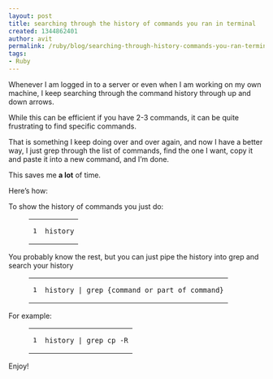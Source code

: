 ```yaml
---
layout: post
title: searching through the history of commands you ran in terminal
created: 1344862401
author: avit
permalink: /ruby/blog/searching-through-history-commands-you-ran-terminal
tags:
- Ruby
---
```

<p>Whenever I am logged in to a server or even when I am working on my own machine, I keep searching through the command history through up and down arrows.</p>
<p>While this can be efficient if you have 2-3 commands, it can be quite frustrating to find specific commands.</p>
<p>That is something I keep doing over and over again, and now I have a better way, I just grep through the list of commands, find the one I want, copy it and paste it into a new command, and I&rsquo;m done.</p>
<p>This saves me <strong>a lot</strong> of time.</p>
<p>Here&rsquo;s how:</p>
<p>To show the history of commands you just do:</p>
<figure class="code">
	<div class="highlight">
		<table>
			<tbody>
				<tr>
					<td class="gutter">
						<pre class="line-numbers">
<span class="line-number">1</span>
</pre>
					</td>
					<td class="code">
						<pre>
<code><span class="line">history</span></code></pre>
					</td>
				</tr>
			</tbody>
		</table>
	</div>
</figure>
<p>You probably know the rest, but you can just pipe the history into grep and search your history</p>
<figure class="code">
	<div class="highlight">
		<table>
			<tbody>
				<tr>
					<td class="gutter">
						<pre class="line-numbers">
<span class="line-number">1</span>
</pre>
					</td>
					<td class="code">
						<pre>
<code><span class="line">history | grep {command_or_part_of_command}</span></code></pre>
					</td>
				</tr>
			</tbody>
		</table>
	</div>
</figure>
<p>For example:</p>
<figure class="code">
	<div class="highlight">
		<table>
			<tbody>
				<tr>
					<td class="gutter">
						<pre class="line-numbers">
<span class="line-number">1</span>
</pre>
					</td>
					<td class="code">
						<pre>
<code><span class="line">history | grep cp -R</span></code></pre>
					</td>
				</tr>
			</tbody>
		</table>
	</div>
</figure>
<p>Enjoy!</p>
